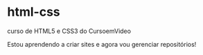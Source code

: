 # html-css
 curso de HTML5 e CSS3 do CursoemVideo      

 Estou aprendendo a criar sites e agora vou gerenciar repositórios!
